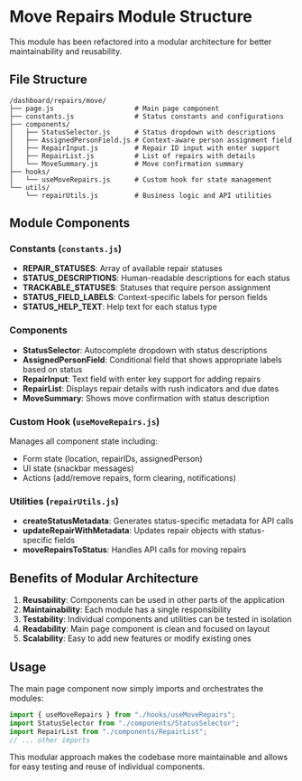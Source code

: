 # Move Repairs Module Structure

This module has been refactored into a modular architecture for better maintainability and reusability.

## File Structure

```
/dashboard/repairs/move/
├── page.js                    # Main page component
├── constants.js               # Status constants and configurations
├── components/
│   ├── StatusSelector.js      # Status dropdown with descriptions
│   ├── AssignedPersonField.js # Context-aware person assignment field
│   ├── RepairInput.js         # Repair ID input with enter support
│   ├── RepairList.js          # List of repairs with details
│   └── MoveSummary.js         # Move confirmation summary
├── hooks/
│   └── useMoveRepairs.js      # Custom hook for state management
└── utils/
    └── repairUtils.js         # Business logic and API utilities
```

## Module Components

### Constants (`constants.js`)
- **REPAIR_STATUSES**: Array of available repair statuses
- **STATUS_DESCRIPTIONS**: Human-readable descriptions for each status
- **TRACKABLE_STATUSES**: Statuses that require person assignment
- **STATUS_FIELD_LABELS**: Context-specific labels for person fields
- **STATUS_HELP_TEXT**: Help text for each status type

### Components
- **StatusSelector**: Autocomplete dropdown with status descriptions
- **AssignedPersonField**: Conditional field that shows appropriate labels based on status
- **RepairInput**: Text field with enter key support for adding repairs
- **RepairList**: Displays repair details with rush indicators and due dates
- **MoveSummary**: Shows move confirmation with status description

### Custom Hook (`useMoveRepairs.js`)
Manages all component state including:
- Form state (location, repairIDs, assignedPerson)
- UI state (snackbar messages)
- Actions (add/remove repairs, form clearing, notifications)

### Utilities (`repairUtils.js`)
- **createStatusMetadata**: Generates status-specific metadata for API calls
- **updateRepairWithMetadata**: Updates repair objects with status-specific fields
- **moveRepairsToStatus**: Handles API calls for moving repairs

## Benefits of Modular Architecture

1. **Reusability**: Components can be used in other parts of the application
2. **Maintainability**: Each module has a single responsibility
3. **Testability**: Individual components and utilities can be tested in isolation
4. **Readability**: Main page component is clean and focused on layout
5. **Scalability**: Easy to add new features or modify existing ones

## Usage

The main page component now simply imports and orchestrates the modules:

```javascript
import { useMoveRepairs } from "./hooks/useMoveRepairs";
import StatusSelector from "./components/StatusSelector";
import RepairList from "./components/RepairList";
// ... other imports
```

This modular approach makes the codebase more maintainable and allows for easy testing and reuse of individual components.

